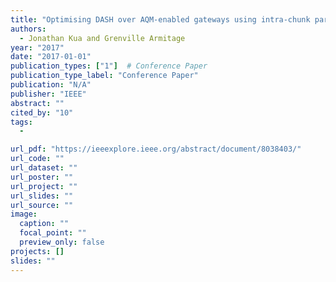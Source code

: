 ```yaml
---
title: "Optimising DASH over AQM-enabled gateways using intra-chunk parallel retrieval (chunklets)"
authors:
  - Jonathan Kua and Grenville Armitage
year: "2017"
date: "2017-01-01"
publication_types: ["1"]  # Conference Paper
publication_type_label: "Conference Paper"
publication: "N/A"
publisher: "IEEE"
abstract: ""
cited_by: "10"
tags:
  - 

url_pdf: "https://ieeexplore.ieee.org/abstract/document/8038403/"
url_code: ""
url_dataset: ""
url_poster: ""
url_project: ""
url_slides: ""
url_source: ""
image:
  caption: ""
  focal_point: ""
  preview_only: false
projects: []
slides: ""
---
```

